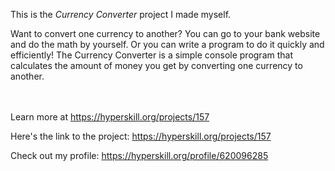 This is the *Currency Converter* project I made myself.


<p>Want to convert one currency to another? You can go to your bank website and do the math by yourself. Or you can write a program to do it quickly and efficiently! The Currency Converter is a simple console program that calculates the amount of money you get by converting one currency to another.</p><br/><br/>Learn more at <a href="https://hyperskill.org/projects/157?utm_source=ide&utm_medium=ide&utm_campaign=ide&utm_content=project-card">https://hyperskill.org/projects/157</a>

Here's the link to the project: https://hyperskill.org/projects/157

Check out my profile: https://hyperskill.org/profile/620096285